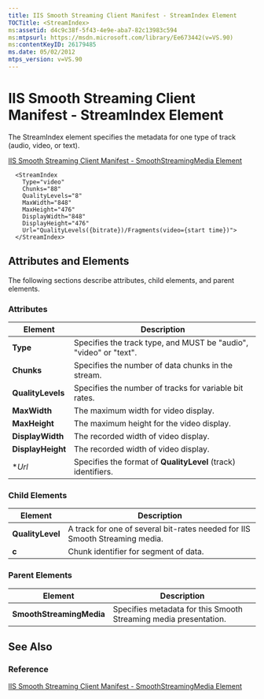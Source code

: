 ```yaml
---
title: IIS Smooth Streaming Client Manifest - StreamIndex Element
TOCTitle: <StreamIndex>
ms:assetid: d4c9c38f-5f43-4e9e-aba7-82c13983c594
ms:mtpsurl: https://msdn.microsoft.com/library/Ee673442(v=VS.90)
ms:contentKeyID: 26179485
ms.date: 05/02/2012
mtps_version: v=VS.90
---
```


# IIS Smooth Streaming Client Manifest - StreamIndex Element

The StreamIndex element specifies the metadata for one type of track (audio, video, or text).

[IIS Smooth Streaming Client Manifest - SmoothStreamingMedia Element](iis-smooth-streaming-client-manifest-smoothstreamingmedia-element.md)  

``` 
  <StreamIndex
    Type="video"
    Chunks="88"
    QualityLevels="8"
    MaxWidth="848"
    MaxHeight="476"
    DisplayWidth="848"
    DisplayHeight="476"
    Url="QualityLevels({bitrate})/Fragments(video={start time})">
  </StreamIndex>
```

## Attributes and Elements

The following sections describe attributes, child elements, and parent elements.

### Attributes

|Element|Description|
|--- |--- |
|**Type**|Specifies the track type, and MUST be "audio", "video" or "text".|
|**Chunks**|Specifies the number of data chunks in the stream.|
|**QualityLevels**|Specifies the number of tracks for variable bit rates.|
|**MaxWidth**|The maximum width for video display.|
|**MaxHeight**|The maximum height for the video display.|
|**DisplayWidth**|The recorded width of video display.|
|**DisplayHeight**|The recorded width of video display.|
|**Url*|Specifies the format of **QualityLevel** (track) identifiers.|

### Child Elements

|Element|Description|
|--- |--- |
|**QualityLevel**|A track for one of several bit-rates needed for IIS Smooth Streaming media.|
|**c**|Chunk identifier for segment of data.|

### Parent Elements

|Element|Description|
|--- |--- |
|**SmoothStreamingMedia**|Specifies metadata for this Smooth Streaming media presentation.|

## See Also

### Reference

[IIS Smooth Streaming Client Manifest - SmoothStreamingMedia Element](iis-smooth-streaming-client-manifest-smoothstreamingmedia-element.md)
